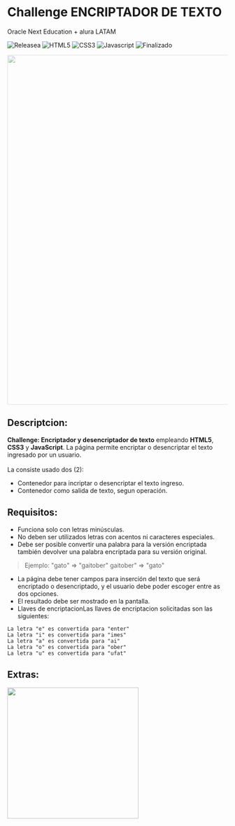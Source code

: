 # **Challenge ENCRIPTADOR DE TEXTO**
Oracle Next Education + alura LATAM

![Releasea](https://img.shields.io/badge/Release%20Date:-Marzo\/2024-white)
![HTML5](https://img.shields.io/badge/HTML5-red)
![CSS3](https://img.shields.io/badge/CSS3-blue)
![Javascript](https://img.shields.io/badge/JavaScript-yellow)
![Finalizado](https://img.shields.io/badge/Status:-Finalizado-white)


<p align="center">
<img src=https://github.com/AcruxSource/Encriptador_Challenge/assets/108144330/916d0f1f-df90-47f0-bdbb-0312af1d99bb  style="opacity: 0.5;" width ="800" />
</p>

## Descriptcion:
**Challenge: Encriptador y desencriptador de texto** empleando **HTML5**, **CSS3** y **JavaScript**. La página permite encriptar o desencriptar el texto ingresado por un usuario.
<br/>
<br/>
La consiste usado dos (2):
* Contenedor para incriptar o desencriptar el texto ingreso.
* Contenedor como salida de texto, segun operación.

## Requisitos:
* Funciona solo con letras minúsculas.
* No deben ser utilizados letras con acentos ni caracteres especiales.
* Debe ser posible convertir una palabra para la versión encriptada también devolver una palabra encriptada para su versión original.

> Ejemplo:
"gato" => "gaitober"
gaitober" => "gato"
* La página debe tener campos para inserción del texto que será encriptado o desencriptado, y el usuario debe poder escoger entre as dos opciones.
* El resultado debe ser mostrado en la pantalla.
* Llaves de encriptacionLas llaves de encriptacion solicitadas son las siguientes:

```
La letra "e" es convertida para "enter"
La letra "i" es convertida para "imes"
La letra "a" es convertida para "ai"
La letra "o" es convertida para "ober"
La letra "u" es convertida para "ufat"
```
## Extras:
<img src=https://github.com/AcruxSource/Encriptador_Challenge/assets/108144330/9fc3e0c7-4817-472f-a79c-300a4b417ef1 width="300"/>

